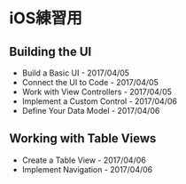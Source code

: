 # iOS練習用

## Building the UI
* Build a Basic UI - 2017/04/05
* Connect the UI to Code - 2017/04/05
* Work with View Controllers - 2017/04/05
* Implement a Custom Control - 2017/04/06
* Define Your Data Model - 2017/04/06

## Working with Table Views
* Create a Table View - 2017/04/06
* Implement Navigation - 2017/04/06
